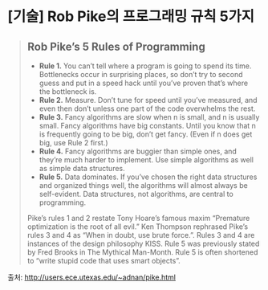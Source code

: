 # [기술] Rob Pike의 프로그래밍 규칙 5가지

> ## Rob Pike’s 5 Rules of Programming
>
> - **Rule 1.** You can’t tell where a program is going to spend its time. Bottlenecks occur in surprising places, so don’t try to second guess and put in a speed hack until you’ve proven that’s where the bottleneck is.
> - **Rule 2.** Measure. Don’t tune for speed until you’ve measured, and even then don’t unless one part of the code overwhelms the rest.
> - **Rule 3.** Fancy algorithms are slow when n is small, and n is usually small. Fancy algorithms have big constants. Until you know that n is frequently going to be big, don’t get fancy. (Even if n does get big, use Rule 2 first.)
> - **Rule 4.** Fancy algorithms are buggier than simple ones, and they’re much harder to implement. Use simple algorithms as well as simple data structures.
> - **Rule 5.** Data dominates. If you’ve chosen the right data structures and organized things well, the algorithms will almost always be self-evident. Data structures, not algorithms, are central to programming.
>
> Pike’s rules 1 and 2 restate Tony Hoare’s famous maxim “Premature optimization is the root of all evil.” Ken Thompson rephrased Pike’s rules 3 and 4 as “When in doubt, use brute force.”. Rules 3 and 4 are instances of the design philosophy KISS. Rule 5 was previously stated by Fred Brooks in The Mythical Man-Month. Rule 5 is often shortened to “write stupid code that uses smart objects”.
>

출처: <http://users.ece.utexas.edu/~adnan/pike.html>